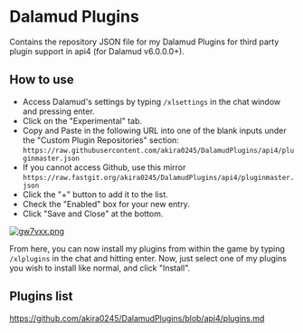 # Dalamud Plugins
Contains the repository JSON file for my Dalamud Plugins for third party plugin support in api4 (for Dalamud v6.0.0.0+).

## How to use

* Access Dalamud's settings by typing `/xlsettings` in the chat window and pressing enter.
* Click on the "Experimental" tab.
* Copy and Paste in the following URL into one of the blank inputs under the "Custom Plugin Repositories" section: `https://raw.githubusercontent.com/akira0245/DalamudPlugins/api4/pluginmaster.json`
* If you cannot access Github, use this mirror `https://raw.fastgit.org/akira0245/DalamudPlugins/api4/pluginmaster.json`
* Click the "+" button to add it to the list.
* Check the "Enabled" box for your new entry.
* Click "Save and Close" at the bottom.

[![gw7vxx.png](https://z3.ax1x.com/2021/05/12/gw7vxx.png)](https://imgtu.com/i/gw7vxx)

From here, you can now install my plugins from within the game by typing `/xlplugins` in the chat and hitting enter.
Now, just select one of my plugins you wish to install like normal, and click "Install".

## Plugins list

https://github.com/akira0245/DalamudPlugins/blob/api4/plugins.md
